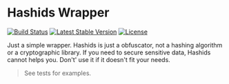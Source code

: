 # Hashids Wrapper

<p align="left">
<a href="https://travis-ci.org/KennedyTedesco/hashids-wrapper"><img src="https://travis-ci.org/KennedyTedesco/hashids-wrapper.svg" alt="Build Status"></a>
<a href="https://packagist.org/packages/KennedyTedesco/hashids-wrapper"><img src="https://poser.pugx.org/KennedyTedesco/hashids-wrapper/v/stable.svg" alt="Latest Stable Version"></a>
<a href="https://packagist.org/packages/laravel/framework"><img src="https://poser.pugx.org/KennedyTedesco/hashids-wrapper/license.svg" alt="License"></a>
</p>

Just a simple wrapper. Hashids is just a obfuscator, not a hashing algorithm or a cryptographic library. If you need to secure sensitive data, Hashids cannot helps you. Don't' use it if it doesn't fit your needs.

> See tests for examples.

